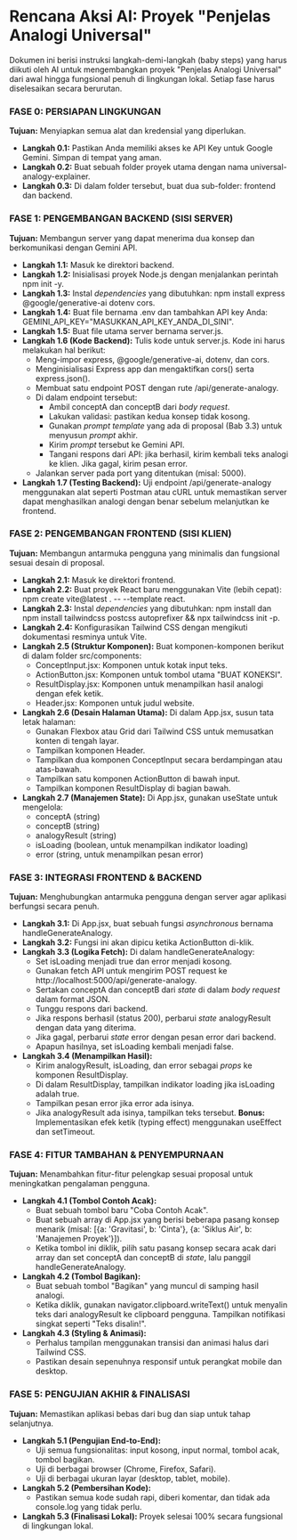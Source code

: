 # **Rencana Aksi AI: Proyek "Penjelas Analogi Universal"**

Dokumen ini berisi instruksi langkah-demi-langkah (baby steps) yang harus diikuti oleh AI untuk mengembangkan proyek "Penjelas Analogi Universal" dari awal hingga fungsional penuh di lingkungan lokal. Setiap fase harus diselesaikan secara berurutan.

### **FASE 0: PERSIAPAN LINGKUNGAN**

**Tujuan:** Menyiapkan semua alat dan kredensial yang diperlukan.

* **Langkah 0.1:** Pastikan Anda memiliki akses ke API Key untuk Google Gemini. Simpan di tempat yang aman.  
* **Langkah 0.2:** Buat sebuah folder proyek utama dengan nama universal-analogy-explainer.  
* **Langkah 0.3:** Di dalam folder tersebut, buat dua sub-folder: frontend dan backend.

### **FASE 1: PENGEMBANGAN BACKEND (SISI SERVER)**

**Tujuan:** Membangun server yang dapat menerima dua konsep dan berkomunikasi dengan Gemini API.

* **Langkah 1.1:** Masuk ke direktori backend.  
* **Langkah 1.2:** Inisialisasi proyek Node.js dengan menjalankan perintah npm init \-y.  
* **Langkah 1.3:** Instal *dependencies* yang dibutuhkan: npm install express @google/generative-ai dotenv cors.  
* **Langkah 1.4:** Buat file bernama .env dan tambahkan API key Anda: GEMINI\_API\_KEY="MASUKKAN\_API\_KEY\_ANDA\_DI\_SINI".  
* **Langkah 1.5:** Buat file utama server bernama server.js.  
* **Langkah 1.6 (Kode Backend):** Tulis kode untuk server.js. Kode ini harus melakukan hal berikut:  
  * Meng-impor express, @google/generative-ai, dotenv, dan cors.  
  * Menginisialisasi Express app dan mengaktifkan cors() serta express.json().  
  * Membuat satu endpoint POST dengan rute /api/generate-analogy.  
  * Di dalam endpoint tersebut:  
    * Ambil conceptA dan conceptB dari *body request*.  
    * Lakukan validasi: pastikan kedua konsep tidak kosong.  
    * Gunakan *prompt template* yang ada di proposal (Bab 3.3) untuk menyusun *prompt* akhir.  
    * Kirim *prompt* tersebut ke Gemini API.  
    * Tangani respons dari API: jika berhasil, kirim kembali teks analogi ke klien. Jika gagal, kirim pesan error.  
  * Jalankan server pada port yang ditentukan (misal: 5000).  
* **Langkah 1.7 (Testing Backend):** Uji endpoint /api/generate-analogy menggunakan alat seperti Postman atau cURL untuk memastikan server dapat menghasilkan analogi dengan benar sebelum melanjutkan ke frontend.

### **FASE 2: PENGEMBANGAN FRONTEND (SISI KLIEN)**

**Tujuan:** Membangun antarmuka pengguna yang minimalis dan fungsional sesuai desain di proposal.

* **Langkah 2.1:** Masuk ke direktori frontend.  
* **Langkah 2.2:** Buat proyek React baru menggunakan Vite (lebih cepat): npm create vite@latest . \-- \--template react.  
* **Langkah 2.3:** Instal *dependencies* yang dibutuhkan: npm install dan npm install tailwindcss postcss autoprefixer && npx tailwindcss init \-p.  
* **Langkah 2.4:** Konfigurasikan Tailwind CSS dengan mengikuti dokumentasi resminya untuk Vite.  
* **Langkah 2.5 (Struktur Komponen):** Buat komponen-komponen berikut di dalam folder src/components:  
  * ConceptInput.jsx: Komponen untuk kotak input teks.  
  * ActionButton.jsx: Komponen untuk tombol utama "BUAT KONEKSI".  
  * ResultDisplay.jsx: Komponen untuk menampilkan hasil analogi dengan efek ketik.  
  * Header.jsx: Komponen untuk judul website.  
* **Langkah 2.6 (Desain Halaman Utama):** Di dalam App.jsx, susun tata letak halaman:  
  * Gunakan Flexbox atau Grid dari Tailwind CSS untuk memusatkan konten di tengah layar.  
  * Tampilkan komponen Header.  
  * Tampilkan dua komponen ConceptInput secara berdampingan atau atas-bawah.  
  * Tampilkan satu komponen ActionButton di bawah input.  
  * Tampilkan komponen ResultDisplay di bagian bawah.  
* **Langkah 2.7 (Manajemen State):** Di App.jsx, gunakan useState untuk mengelola:  
  * conceptA (string)  
  * conceptB (string)  
  * analogyResult (string)  
  * isLoading (boolean, untuk menampilkan indikator loading)  
  * error (string, untuk menampilkan pesan error)

### **FASE 3: INTEGRASI FRONTEND & BACKEND**

**Tujuan:** Menghubungkan antarmuka pengguna dengan server agar aplikasi berfungsi secara penuh.

* **Langkah 3.1:** Di App.jsx, buat sebuah fungsi *asynchronous* bernama handleGenerateAnalogy.  
* **Langkah 3.2:** Fungsi ini akan dipicu ketika ActionButton di-klik.  
* **Langkah 3.3 (Logika Fetch):** Di dalam handleGenerateAnalogy:  
  * Set isLoading menjadi true dan error menjadi kosong.  
  * Gunakan fetch API untuk mengirim POST request ke http://localhost:5000/api/generate-analogy.  
  * Sertakan conceptA dan conceptB dari *state* di dalam *body request* dalam format JSON.  
  * Tunggu respons dari backend.  
  * Jika respons berhasil (status 200), perbarui *state* analogyResult dengan data yang diterima.  
  * Jika gagal, perbarui *state* error dengan pesan error dari backend.  
  * Apapun hasilnya, set isLoading kembali menjadi false.  
* **Langkah 3.4 (Menampilkan Hasil):**  
  * Kirim analogyResult, isLoading, dan error sebagai *props* ke komponen ResultDisplay.  
  * Di dalam ResultDisplay, tampilkan indikator loading jika isLoading adalah true.  
  * Tampilkan pesan error jika error ada isinya.  
  * Jika analogyResult ada isinya, tampilkan teks tersebut. **Bonus:** Implementasikan efek ketik (typing effect) menggunakan useEffect dan setTimeout.

### **FASE 4: FITUR TAMBAHAN & PENYEMPURNAAN**

**Tujuan:** Menambahkan fitur-fitur pelengkap sesuai proposal untuk meningkatkan pengalaman pengguna.

* **Langkah 4.1 (Tombol Contoh Acak):**  
  * Buat sebuah tombol baru "Coba Contoh Acak".  
  * Buat sebuah array di App.jsx yang berisi beberapa pasang konsep menarik (misal: \[{a: 'Gravitasi', b: 'Cinta'}, {a: 'Siklus Air', b: 'Manajemen Proyek'}\]).  
  * Ketika tombol ini diklik, pilih satu pasang konsep secara acak dari array dan set conceptA dan conceptB di *state*, lalu panggil handleGenerateAnalogy.  
* **Langkah 4.2 (Tombol Bagikan):**  
  * Buat sebuah tombol "Bagikan" yang muncul di samping hasil analogi.  
  * Ketika diklik, gunakan navigator.clipboard.writeText() untuk menyalin teks dari analogyResult ke clipboard pengguna. Tampilkan notifikasi singkat seperti "Teks disalin\!".  
* **Langkah 4.3 (Styling & Animasi):**  
  * Perhalus tampilan menggunakan transisi dan animasi halus dari Tailwind CSS.  
  * Pastikan desain sepenuhnya responsif untuk perangkat mobile dan desktop.

### **FASE 5: PENGUJIAN AKHIR & FINALISASI**

**Tujuan:** Memastikan aplikasi bebas dari bug dan siap untuk tahap selanjutnya.

* **Langkah 5.1 (Pengujian End-to-End):**  
  * Uji semua fungsionalitas: input kosong, input normal, tombol acak, tombol bagikan.  
  * Uji di berbagai browser (Chrome, Firefox, Safari).  
  * Uji di berbagai ukuran layar (desktop, tablet, mobile).  
* **Langkah 5.2 (Pembersihan Kode):**  
  * Pastikan semua kode sudah rapi, diberi komentar, dan tidak ada console.log yang tidak perlu.  
* **Langkah 5.3 (Finalisasi Lokal):** Proyek selesai 100% secara fungsional di lingkungan lokal.
